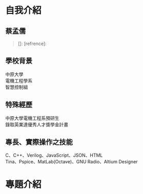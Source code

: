 # 自我介紹

## 蔡孟儒
> []:
> [refrence]:
## 學校背景
中原大學<br>
電機工程學系<br>
智慧控制組

## 特殊經歷
中原大學電機工程系預研生<br>
錄取英業達優秀人才獎學金計畫

## 專長、實際操作之技能
C、C++、Verilog、JavaScript、JSON、HTML<br>
Tina、Pspice、MatLab(Octave)、GNU Radio、Altium Designer

# 專題介紹
